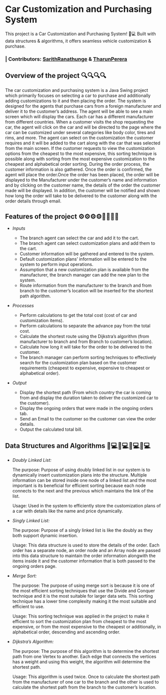 # Car Customization and Purchasing System
This project is a Car Customization and Purchasing System! 🚗💻 Built with data structures &amp; algorithms, it offers seamless vehicle customization &amp; purchase.

### | Contributors: [SarithRanathunge](https://github.com/SarithRanathunge) & [TharunPerera](https://github.com/TharunPerera)

## Overview of the project 🔍🔍🔍🔍
The car customization and purchasing system is a Java Swing project which primarily focuses on selecting a car to purchase and additionally adding customizations to it and then placing the order. 
The system is designed for the agents that purchase cars from a foreign manufacturer and deliver it to the customer’s address. The agent will be able to see a main screen which will display the cars. Each car has a different manufacturer from different countries. When a customer visits the shop requesting the car, the agent will click on the car and will be directed to the page where the car can be customized under several categories like body color, tires and rims, and more. The agent can select on the customization the customer requires and it will be added to the cart along with the car that was selected from the main screen. If the customer requests to view the customization options from the cheapest to the most expensive, this sorting technique is possible along with sorting from the most expensive customization to the cheapest and alphabetical order sorting. During the order process, the customer information is also gathered. Once the order is confirmed, the agent will place the order.Once the order has been placed, the order will be displayed to the Manufacturer under the customer’s name and information and by clicking on the customer name, the details of the order the customer made will be displayed. In addition, the customer will be notified and shown how long the order will take to be delivered to the customer along with the order details through email.


## Features of the project ⚙⚙⚙⚙🧩🧩🧩🧩
- *Inputs*
    - The branch agent can select the car and add it to the cart. 
    - The branch agent can select customization plans and add them to the cart. 
    - Customer information will be gathered and entered to the system. 
    - Default customization plans’ information will be entered to the system to perform input operations. 
    - Assumption that a new customization plan is available from the manufacturer, the branch manager can add the new plan to the system. 
    - Route information from the manufacturer to the branch and from branch to the customer’s location will be inserted for the shortest path algorithm. 

- *Processes*
    - Perform calculations to get the total cost (cost of car and customization items). 
    - Perform calculations to separate the advance pay from the total cost. 
    - Calculate the shortest route using the Dijkstra’s algorithm (from manufacturer to branch and from Branch to customer’s location). 
    - Calculate how long it will take for the order to be delivered to the customer. 
    - The branch manager can perform sorting techniques to effectively search for the customization plan based on the customer requirements (cheapest to expensive, expensive to cheapest or alphabetical order). 

- *Output*
    - Display the shortest path (From which country the car is coming from and display the duration taken to deliver the customized car to the customer). 
    - Display the ongoing orders that were made in the ongoing orders tab. 
    - Send an Email to the customer so the customer can view the order details. 
    - Output the calculated total bill.


## Data Structures and Algorithms 🧩💻🧩💻🧩💻🧩💻
- *Doubly Linked List:*
   
   The purpose: Purpose of using doubly linked list in our system is to dynamically insert customization plans into the structure. Multiple information can be stored inside one node of a linked list and the most important is its beneficial for efficient sorting because each node connects to the next and the previous which maintains the link of the list.
   
   Usage: Used in the system to efficiently store the customization plans of a car with details like the name and price dynamically. 

- *Singly Linked List:*
  
   The purpose: Purpose of a singly linked list is like the doubly as they both support dynamic insertion.
  
   Usage: This data structure is used to store the details of the order. Each order has a separate node, an order node and an Array node are passed into this data structure to maintain the order information alongwith the items inside it and the customer information that is both passed to the ongoing orders page. 

- *Merge Sort:*
  
    The purpose: The purpose of using merge sort is because it is one of the most efficient sorting techniques that use the Divide and Conquer technique and it is the most suitable for larger data sets. This sorting technique has a lower time complexity making it the most suitable and efficient to use.
   
     Usage: This sorting technique was applied in the project to make it efficient to sort the customization plan from cheapest to the most expensive, or from the most expensive to the cheapest or additionally, in alphabetical order, descending and ascending order. 

- *Dijkstra’s Algorithm:*
  
    The purpose: The purpose of this algorithm is to determine the shortest path from one Vertex to another. Each edge that connects the vertices has a weight and using this weight, the algorithm will determine the shortest path.
  
    Usage: This algorithm is used twice. Once to calculate the shortest path from the manufacturer of one car to the branch and the other is used to calculate the shortest path from the branch to the customer’s location.



